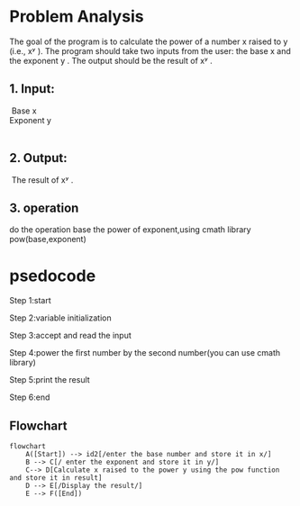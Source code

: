 # Problem Analysis‍
‍The goal of the program is to calculate the power of a number  x  raised to  y  (i.e.,  xʸ ). The program should take two inputs from the user: the base  x  and the exponent  y . The output should be the result of  xʸ .‍
‍
## 1. Input:‍
‍  Base  x  
  Exponent  y  
   ‍
## 2. Output:‍
‍   The result of  xʸ .‍
‍
## 3. operation
   do the operation base the power of exponent,using cmath library pow(base,exponent)


# psedocode

Step 1:start

Step 2:variable initialization

Step 3:accept and read the input

Step 4:power the first number by the second number(you can use cmath library)

Step 5:print the result

Step 6:end

## Flowchart
``` mermaid
flowchart 
    A([Start]) --> id2[/enter the base number and store it in x/]
    B --> C[/ enter the exponent and store it in y/]
    C--> D[Calculate x raised to the power y using the pow function and store it in result]
    D --> E[/Display the result/]
    E --> F([End])